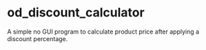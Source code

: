 # od_discount_calculator
A simple no GUI program to calculate product price after applying a discount percentage.

